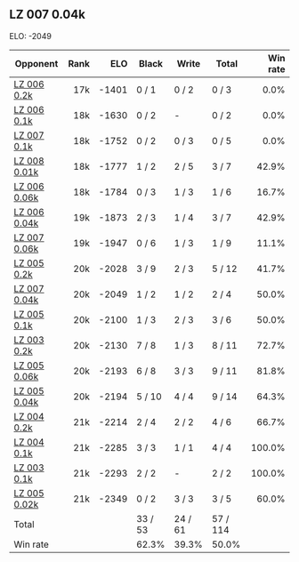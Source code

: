 ## LZ 007 0.04k ##

ELO: -2049

Opponent | Rank | ELO | Black | Write | Total | Win rate
---------|-----:|----:|-------|-------|-------|-------:
[LZ 006 0.2k](LZ%20006%200.2k.md) | 17k | -1401 | 0 / 1 | 0 / 2 | 0 / 3 | 0.0%
[LZ 006 0.1k](LZ%20006%200.1k.md) | 18k | -1630 | 0 / 2 | - | 0 / 2 | 0.0%
[LZ 007 0.1k](LZ%20007%200.1k.md) | 18k | -1752 | 0 / 2 | 0 / 3 | 0 / 5 | 0.0%
[LZ 008 0.01k](LZ%20008%200.01k.md) | 18k | -1777 | 1 / 2 | 2 / 5 | 3 / 7 | 42.9%
[LZ 006 0.06k](LZ%20006%200.06k.md) | 18k | -1784 | 0 / 3 | 1 / 3 | 1 / 6 | 16.7%
[LZ 006 0.04k](LZ%20006%200.04k.md) | 19k | -1873 | 2 / 3 | 1 / 4 | 3 / 7 | 42.9%
[LZ 007 0.06k](LZ%20007%200.06k.md) | 19k | -1947 | 0 / 6 | 1 / 3 | 1 / 9 | 11.1%
[LZ 005 0.2k](LZ%20005%200.2k.md) | 20k | -2028 | 3 / 9 | 2 / 3 | 5 / 12 | 41.7%
[LZ 007 0.04k](LZ%20007%200.04k.md) | 20k | -2049 | 1 / 2 | 1 / 2 | 2 / 4 | 50.0%
[LZ 005 0.1k](LZ%20005%200.1k.md) | 20k | -2100 | 1 / 3 | 2 / 3 | 3 / 6 | 50.0%
[LZ 003 0.2k](LZ%20003%200.2k.md) | 20k | -2130 | 7 / 8 | 1 / 3 | 8 / 11 | 72.7%
[LZ 005 0.06k](LZ%20005%200.06k.md) | 20k | -2193 | 6 / 8 | 3 / 3 | 9 / 11 | 81.8%
[LZ 005 0.04k](LZ%20005%200.04k.md) | 20k | -2194 | 5 / 10 | 4 / 4 | 9 / 14 | 64.3%
[LZ 004 0.2k](LZ%20004%200.2k.md) | 21k | -2214 | 2 / 4 | 2 / 2 | 4 / 6 | 66.7%
[LZ 004 0.1k](LZ%20004%200.1k.md) | 21k | -2285 | 3 / 3 | 1 / 1 | 4 / 4 | 100.0%
[LZ 003 0.1k](LZ%20003%200.1k.md) | 21k | -2293 | 2 / 2 | - | 2 / 2 | 100.0%
[LZ 005 0.02k](LZ%20005%200.02k.md) | 21k | -2349 | 0 / 2 | 3 / 3 | 3 / 5 | 60.0%
Total | | | 33 / 53 | 24 / 61 | 57 / 114 | 
Win rate| | | 62.3% | 39.3% | 50.0% | 
